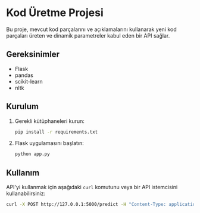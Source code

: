 # Kod Üretme Projesi

Bu proje, mevcut kod parçalarını ve açıklamalarını kullanarak yeni kod parçaları üreten ve dinamik parametreler kabul eden bir API sağlar.

## Gereksinimler

- Flask
- pandas
- scikit-learn
- nltk

## Kurulum

1. Gerekli kütüphaneleri kurun:
    ```bash
    pip install -r requirements.txt
    ```

2. Flask uygulamasını başlatın:
    ```bash
    python app.py
    ```

## Kullanım

API'yi kullanmak için aşağıdaki `curl` komutunu veya bir API istemcisini kullanabilirsiniz:

```bash
curl -X POST http://127.0.0.1:5000/predict -H "Content-Type: application/json" -d '{"description": "Veri çerçevesini csv dosyasına kaydetme", "params": {"output": "my_output.csv"}}'